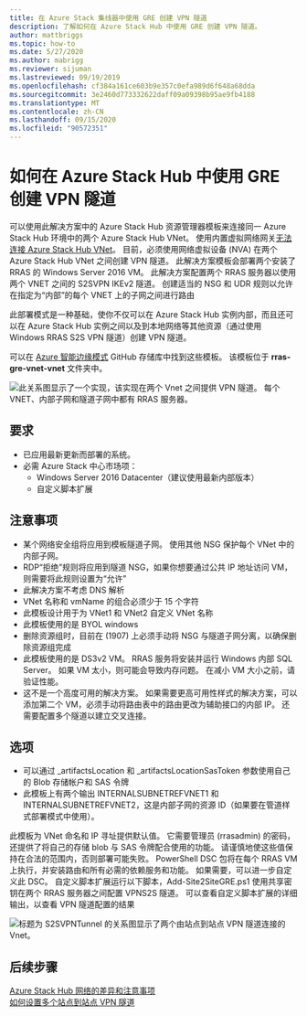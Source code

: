 ```yaml
---
title: 在 Azure Stack 集线器中使用 GRE 创建 VPN 隧道
description: 了解如何在 Azure Stack Hub 中使用 GRE 创建 VPN 隧道。
author: mattbriggs
ms.topic: how-to
ms.date: 5/27/2020
ms.author: mabrigg
ms.reviewer: sijuman
ms.lastreviewed: 09/19/2019
ms.openlocfilehash: cf384a161ce603b9e357c0efa989d6f648a68dda
ms.sourcegitcommit: 3e2460d773332622daff09a09398b95ae9fb4188
ms.translationtype: MT
ms.contentlocale: zh-CN
ms.lasthandoff: 09/15/2020
ms.locfileid: "90572351"
---
```

# <a name="how-to-create-a-vpn-tunnel-using-gre-in-azure-stack-hub"></a>如何在 Azure Stack Hub 中使用 GRE 创建 VPN 隧道

可以使用此解决方案中的 Azure Stack Hub 资源管理器模板来连接同一 Azure Stack Hub 环境中的两个 Azure Stack Hub VNet。 使用内置虚拟网络网关[无法连接 Azure Stack Hub VNet](./azure-stack-network-differences.md)。 目前，必须使用网络虚拟设备 (NVA) 在两个 Azure Stack Hub VNet 之间创建 VPN 隧道。 此解决方案模板会部署两个安装了 RRAS 的 Windows Server 2016 VM。 此解决方案配置两个 RRAS 服务器以使用两个 VNET 之间的 S2SVPN IKEv2 隧道。 创建适当的 NSG 和 UDR 规则以允许在指定为“内部”的每个 VNET 上的子网之间进行路由  

此部署模式是一种基础，使你不仅可以在 Azure Stack Hub 实例内部，而且还可以在 Azure Stack Hub 实例之间以及到本地网络等其他资源（通过使用 Windows RRAS S2S VPN 隧道）创建 VPN 隧道。

可以在 [Azure 智能边缘模式](https://github.com/Azure-Samples/azure-intelligent-edge-patterns) GitHub 存储库中找到这些模板。 该模板位于 **rras-gre-vnet-vnet** 文件夹中。 

![此关系图显示了一个实现，该实现在两个 Vnet 之间提供 VPN 隧道。 每个 VNET、内部子网和隧道子网中都有 RRAS 服务器。](./media/azure-stack-network-howto-vpn-tunnel-gre/overview.png)

## <a name="requirements"></a>要求

- 已应用最新更新而部署的系统。 
- 必需 Azure Stack 中心市场项：
    -  Windows Server 2016 Datacenter（建议使用最新内部版本）
    -  自定义脚本扩展

## <a name="things-to-consider"></a>注意事项

- 某个网络安全组将应用到模板隧道子网。 使用其他 NSG 保护每个 VNet 中的内部子网。
- RDP“拒绝”规则将应用到隧道 NSG，如果你想要通过公共 IP 地址访问 VM，则需要将此规则设置为“允许”
- 此解决方案不考虑 DNS 解析
- VNet 名称和 vmName 的组合必须少于 15 个字符
- 此模板设计用于为 VNet1 和 VNet2 自定义 VNet 名称
- 此模板使用的是 BYOL windows
- 删除资源组时，目前在 (1907) 上必须手动将 NSG 与隧道子网分离，以确保删除资源组完成
- 此模板使用的是 DS3v2 VM。 RRAS 服务将安装并运行 Windows 内部 SQL Server。 如果 VM 太小，则可能会导致内存问题。 在减小 VM 大小之前，请验证性能。
- 这不是一个高度可用的解决方案。 如果需要更高可用性样式的解决方案，可以添加第二个 VM，必须手动将路由表中的路由更改为辅助接口的内部 IP。 还需要配置多个隧道以建立交叉连接。

## <a name="options"></a>选项

- 可以通过 _artifactsLocation 和 _artifactsLocationSasToken 参数使用自己的 Blob 存储帐户和 SAS 令牌
- 此模板上有两个输出 INTERNALSUBNETREFVNET1 和 INTERNALSUBNETREFVNET2，这是内部子网的资源 ID（如果要在管道样式部署模式中使用）。

此模板为 VNet 命名和 IP 寻址提供默认值。 它需要管理员 (rrasadmin) 的密码，还提供了将自己的存储 blob 与 SAS 令牌配合使用的功能。 请谨慎地使这些值保持在合法的范围内，否则部署可能失败。 PowerShell DSC 包将在每个 RRAS VM 上执行，并安装路由和所有必需的依赖服务和功能。 如果需要，可以进一步自定义此 DSC。 自定义脚本扩展运行以下脚本，Add-Site2SiteGRE.ps1 使用共享密钥在两个 RRAS 服务器之间配置 VPNS2S 隧道。 可以查看自定义脚本扩展的详细输出，以查看 VPN 隧道配置的结果

![标题为 S2SVPNTunnel 的关系图显示了两个由站点到站点 VPN 隧道连接的 Vnet。](./media/azure-stack-network-howto-vpn-tunnel-gre/s2svpntunnel.png)

## <a name="next-steps"></a>后续步骤

[Azure Stack Hub 网络的差异和注意事项](azure-stack-network-differences.md)  
[如何设置多个站点到站点 VPN 隧道](network-howto-vpn-tunnel.md)
